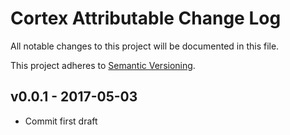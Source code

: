 # Cortex Attributable Change Log

All notable changes to this project will be documented in this file.

This project adheres to [Semantic Versioning](CONTRIBUTING.md).


## v0.0.1 - 2017-05-03
- Commit first draft
